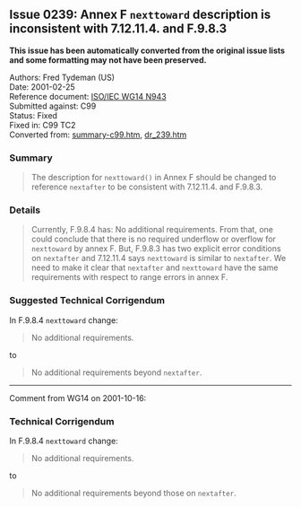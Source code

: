 ## Issue 0239: Annex F `nexttoward` description is inconsistent with 7.12.11.4. and F.9.8.3

**This issue has been automatically converted from the original issue lists and some formatting may not have been preserved.**

Authors: Fred Tydeman (US)  
Date: 2001-02-25  
Reference document: [ISO/IEC WG14 N943](https://www.open-std.org/jtc1/sc22/wg14/www/docs/n943.txt)  
Submitted against: C99  
Status: Fixed  
Fixed in: C99 TC2  
Converted from: [summary-c99.htm](https://www.open-std.org/jtc1/sc22/wg14/www/docs/summary-c99.htm), [dr_239.htm](https://www.open-std.org/jtc1/sc22/wg14/www/docs/dr_239.htm)

### Summary

> The description for `nexttoward()` in Annex F should be changed to reference
> `nextafter` to be consistent with 7.12.11.4. and F.9.8.3.

### Details

> Currently, F.9.8.4 has: No additional requirements. From that, one could
> conclude that there is no required underflow or overflow for `nexttoward` by
> annex F. But, F.9.8.3 has two explicit error conditions on `nextafter` and
> 7.12.11.4 says `nexttoward` is similar to `nextafter`. We need to make it clear
> that `nextafter` and `nexttoward` have the same requirements with respect to
> range errors in annex F.

### Suggested Technical Corrigendum

In F.9.8.4 `nexttoward` change:

> No additional requirements.

to

> No additional requirements beyond `nextafter`.

---

Comment from WG14 on 2001-10-16:

### Technical Corrigendum

In F.9.8.4 `nexttoward` change:

> No additional requirements.

to

> No additional requirements beyond those on `nextafter`.
